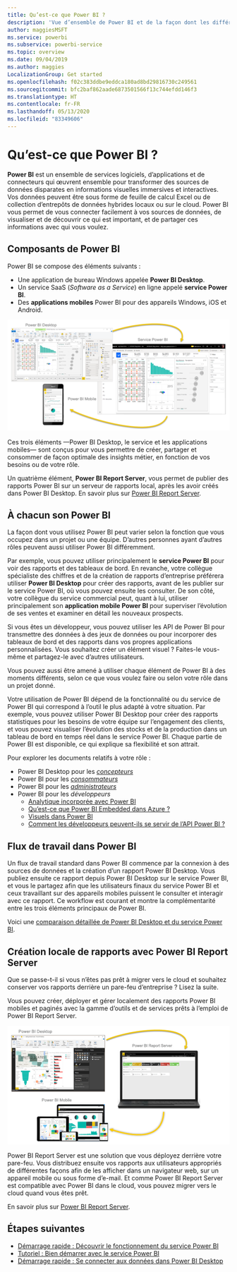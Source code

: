 ```yaml
---
title: Qu’est-ce que Power BI ?
description: 'Vue d’ensemble de Power BI et de la façon dont les différents composants s’intègrent : Power BI Desktop, le service Power BI, Power BI mobile, Report Server et Power BI Embedded.'
author: maggiesMSFT
ms.service: powerbi
ms.subservice: powerbi-service
ms.topic: overview
ms.date: 09/04/2019
ms.author: maggies
LocalizationGroup: Get started
ms.openlocfilehash: f02c383ddbe9eddca180ad8bd29816730c249561
ms.sourcegitcommit: bfc2baf862aade6873501566f13c744efdd146f3
ms.translationtype: HT
ms.contentlocale: fr-FR
ms.lasthandoff: 05/13/2020
ms.locfileid: "83349606"
---
```

# <a name="what-is-power-bi"></a>Qu’est-ce que Power BI ?
**Power BI** est un ensemble de services logiciels, d’applications et de connecteurs qui œuvrent ensemble pour transformer des sources de données disparates en informations visuelles immersives et interactives. Vos données peuvent être sous forme de feuille de calcul Excel ou de collection d’entrepôts de données hybrides locaux ou sur le cloud. Power BI vous permet de vous connecter facilement à vos sources de données, de visualiser et de découvrir ce qui est important, et de partager ces informations avec qui vous voulez.

## <a name="the-parts-of-power-bi"></a>Composants de Power BI
Power BI se compose des éléments suivants : 
- Une application de bureau Windows appelée **Power BI Desktop**.
- Un service SaaS (*Software as a Service*) en ligne appelé **service Power BI**. 
- Des **applications mobiles** Power BI pour des appareils Windows, iOS et Android.

![Power BI Desktop, service, mobile](media/power-bi-overview/power-bi-overview-blocks.png)

Ces trois éléments &mdash;Power BI Desktop, le service et les applications mobiles&mdash; sont conçus pour vous permettre de créer, partager et consommer de façon optimale des insights métier, en fonction de vos besoins ou de votre rôle.

Un quatrième élément, **Power BI Report Server**, vous permet de publier des rapports Power BI sur un serveur de rapports local, après les avoir créés dans Power BI Desktop. En savoir plus sur [Power BI Report Server](#on-premises-reporting-with-power-bi-report-server).

## <a name="how-power-bi-matches-your-role"></a>À chacun son Power BI
La façon dont vous utilisez Power BI peut varier selon la fonction que vous occupez dans un projet ou une équipe. D’autres personnes ayant d’autres rôles peuvent aussi utiliser Power BI différemment.

Par exemple, vous pouvez utiliser principalement le **service Power BI** pour voir des rapports et des tableaux de bord. En revanche, votre collègue spécialiste des chiffres et de la création de rapports d’entreprise préférera utiliser **Power BI Desktop** pour créer des rapports, avant de les publier sur le service Power BI, où vous pouvez ensuite les consulter. De son côté, votre collègue du service commercial peut, quant à lui, utiliser principalement son **application mobile Power BI** pour superviser l’évolution de ses ventes et examiner en détail les nouveaux prospects.

Si vous êtes un développeur, vous pouvez utiliser les API de Power BI pour transmettre des données à des jeux de données ou pour incorporer des tableaux de bord et des rapports dans vos propres applications personnalisées. Vous souhaitez créer un élément visuel ? Faites-le vous-même et partagez-le avec d’autres utilisateurs.  

Vous pouvez aussi être amené à utiliser chaque élément de Power BI à des moments différents, selon ce que vous voulez faire ou selon votre rôle dans un projet donné.

Votre utilisation de Power BI dépend de la fonctionnalité ou du service de Power BI qui correspond à l’outil le plus adapté à votre situation. Par exemple, vous pouvez utiliser Power BI Desktop pour créer des rapports statistiques pour les besoins de votre équipe sur l’engagement des clients, et vous pouvez visualiser l’évolution des stocks et de la production dans un tableau de bord en temps réel dans le service Power BI. Chaque partie de Power BI est disponible, ce qui explique sa flexibilité et son attrait.

Pour explorer les documents relatifs à votre rôle :
- Power BI Desktop pour les [*concepteurs*](desktop-what-is-desktop.md)
- Power BI pour les [*consommateurs*](../consumer/end-user-consumer.md)
- Power BI pour les [*administrateurs*](../admin/service-admin-administering-power-bi-in-your-organization.md)
- Power BI pour les *développeurs*
    * [Analytique incorporée avec Power BI](../developer/embedded/embedding.md)
    * [Qu’est-ce que Power BI Embedded dans Azure ?](../developer/embedded/azure-pbie-what-is-power-bi-embedded.md)
    * [Visuels dans Power BI](../developer/visuals/power-bi-custom-visuals.md)
    * [Comment les développeurs peuvent-ils se servir de l’API Power BI ?](../developer/automation/overview-of-power-bi-rest-api.md)

## <a name="the-flow-of-work-in-power-bi"></a>Flux de travail dans Power BI
Un flux de travail standard dans Power BI commence par la connexion à des sources de données et la création d’un rapport Power BI Desktop. Vous publiez ensuite ce rapport depuis Power BI Desktop sur le service Power BI, et vous le partagez afin que les utilisateurs finaux du service Power BI et ceux travaillant sur des appareils mobiles puissent le consulter et interagir avec ce rapport.
Ce workflow est courant et montre la complémentarité entre les trois éléments principaux de Power BI.

Voici une [comparaison détaillée de Power BI Desktop et du service Power BI](../fundamentals/service-service-vs-desktop.md).

## <a name="on-premises-reporting-with-power-bi-report-server"></a>Création locale de rapports avec Power BI Report Server

Que se passe-t-il si vous n’êtes pas prêt à migrer vers le cloud et souhaitez conserver vos rapports derrière un pare-feu d’entreprise ?  Lisez la suite.

Vous pouvez créer, déployer et gérer localement des rapports Power BI mobiles et paginés avec la gamme d’outils et de services prêts à l’emploi de Power BI Report Server.

![diagramme d’un déploiement local](media/power-bi-overview/power-bi-report-server2.png)

Power BI Report Server est une solution que vous déployez derrière votre pare-feu. Vous distribuez ensuite vos rapports aux utilisateurs appropriés de différentes façons afin de les afficher dans un navigateur web, sur un appareil mobile ou sous forme d’e-mail. Et comme Power BI Report Server est compatible avec Power BI dans le cloud, vous pouvez migrer vers le cloud quand vous êtes prêt. 

En savoir plus sur [Power BI Report Server](../report-server/get-started.md).

## <a name="next-steps"></a>Étapes suivantes
- [Démarrage rapide : Découvrir le fonctionnement du service Power BI](../service-the-new-power-bi-experience.md)   
- [Tutoriel : Bien démarrer avec le service Power BI](service-get-started.md)
- [Démarrage rapide : Se connecter aux données dans Power BI Desktop](../connect-data/desktop-quickstart-connect-to-data.md)
